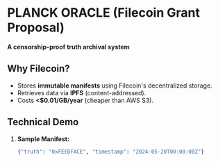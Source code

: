 # PLANCK ORACLE (Filecoin Grant Proposal)  
**A censorship-proof truth archival system**  

## Why Filecoin?  
- Stores **immutable manifests** using Filecoin's decentralized storage.  
- Retrieves data via **IPFS** (content-addressed).  
- Costs **<$0.01/GB/year** (cheaper than AWS S3).  

## Technical Demo  
1. **Sample Manifest:**  
   ```python  
   {"truth": "0xFEEDFACE", "timestamp": "2024-05-20T00:00:00Z"}  
